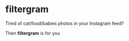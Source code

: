 # filtergram

Tired of cat/food/babies photos in your Instagram feed?

Then **filtergram** is for you
